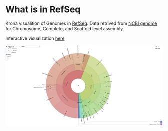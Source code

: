 # What is in RefSeq

Krona visualition of Genomes in [RefSeq](https://www.ncbi.nlm.nih.gov/refseq/). Data retrived from [NCBI genome](https://www.ncbi.nlm.nih.gov/genome/browse#!/overview/) for Chromosome, Complete, and Scaffold level assembly.

Interactive visualization [here](https://maxibor.github.io/what-is-in-refseq/index.html)

![[Interactive visualization](https://maxibor.github.io/what-is-in-refseq/index.html)](img/krona.png)